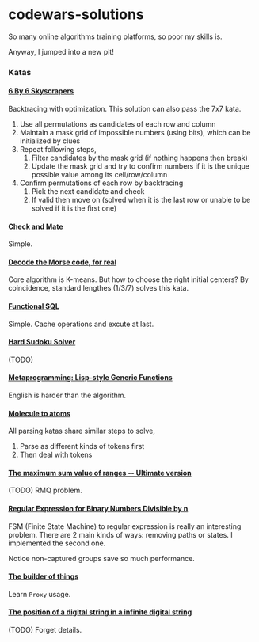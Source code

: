 # codewars-solutions

So many online algorithms training platforms, so poor my skills is.

Anyway, I jumped into a new pit!

### Katas

#### [6 By 6 Skyscrapers](https://www.codewars.com/kata/6-by-6-skyscrapers)

Backtracing with optimization. This solution can also pass the 7x7 kata.

1. Use all permutations as candidates of each row and column
1. Maintain a mask grid of impossible numbers (using bits), which can be initialized by clues
1. Repeat following steps,
    1. Filter candidates by the mask grid (if nothing happens then break)
    1. Update the mask grid and try to confirm numbers if it is the unique possible value among its cell/row/column
1. Confirm permutations of each row by backtracing
    1. Pick the next candidate and check
    1. If valid then move on (solved when it is the last row or unable to be solved if it is the first one)

#### [Check and Mate](https://www.codewars.com/kata/check-and-mate)

Simple.

#### [Decode the Morse code, for real](https://www.codewars.com/kata/decode-the-morse-code-for-real)

Core algorithm is K-means. But how to choose the right initial centers? By coincidence, standard lengthes (1/3/7) solves this kata.

#### [Functional SQL](https://www.codewars.com/kata/functional-sql)

Simple. Cache operations and excute at last.

#### [Hard Sudoku Solver](https://www.codewars.com/kata/hard-sudoku-solver-1)

(TODO)

#### [Metaprogramming: Lisp-style Generic Functions](https://www.codewars.com/kata/metaprogramming-lisp-style-generic-functions)

English is harder than the algorithm.

#### [Molecule to atoms](https://www.codewars.com/kata/molecule-to-atoms)

All parsing katas share similar steps to solve,

1. Parse as different kinds of tokens first
1. Then deal with tokens

#### [The maximum sum value of ranges -- Ultimate version](https://www.codewars.com/kata/the-maximum-sum-value-of-ranges-ultimate-version)

(TODO) RMQ problem.

#### [Regular Expression for Binary Numbers Divisible by n](https://www.codewars.com/kata/regular-expression-for-binary-numbers-divisible-by-n)

FSM (Finite State Machine) to regular expression is really an interesting problem. There are 2 main kinds of ways: removing paths or states. I implemented the second one.

Notice non-captured groups save so much performance.

#### [The builder of things](https://www.codewars.com/kata/the-builder-of-things)

Learn `Proxy` usage.

#### [The position of a digital string in a infinite digital string](https://www.codewars.com/kata/the-position-of-a-digital-string-in-a-infinite-digital-string)

(TODO) Forget details.

